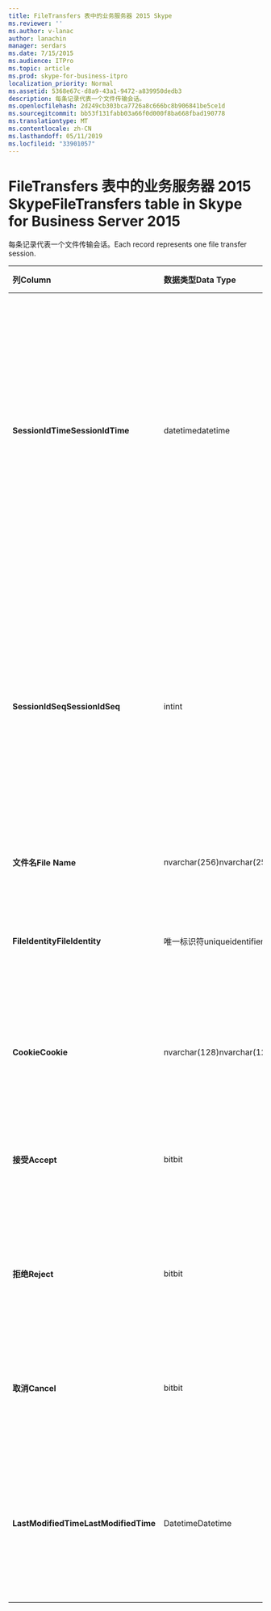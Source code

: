 ```yaml
---
title: FileTransfers 表中的业务服务器 2015 Skype
ms.reviewer: ''
ms.author: v-lanac
author: lanachin
manager: serdars
ms.date: 7/15/2015
ms.audience: ITPro
ms.topic: article
ms.prod: skype-for-business-itpro
localization_priority: Normal
ms.assetid: 5368e67c-d8a9-43a1-9472-a839950dedb3
description: 每条记录代表一个文件传输会话。
ms.openlocfilehash: 2d249cb303bca7726a8c666bc8b906841be5ce1d
ms.sourcegitcommit: bb53f131fabb03a66f0d000f8ba668fbad190778
ms.translationtype: MT
ms.contentlocale: zh-CN
ms.lasthandoff: 05/11/2019
ms.locfileid: "33901057"
---
```

# <a name="filetransfers-table-in-skype-for-business-server-2015"></a><span data-ttu-id="62d01-103">FileTransfers 表中的业务服务器 2015 Skype</span><span class="sxs-lookup"><span data-stu-id="62d01-103">FileTransfers table in Skype for Business Server 2015</span></span>
 
<span data-ttu-id="62d01-104">每条记录代表一个文件传输会话。</span><span class="sxs-lookup"><span data-stu-id="62d01-104">Each record represents one file transfer session.</span></span>
  
|<span data-ttu-id="62d01-105">**列**</span><span class="sxs-lookup"><span data-stu-id="62d01-105">**Column**</span></span>|<span data-ttu-id="62d01-106">**数据类型**</span><span class="sxs-lookup"><span data-stu-id="62d01-106">**Data Type**</span></span>|<span data-ttu-id="62d01-107">**键/索引**</span><span class="sxs-lookup"><span data-stu-id="62d01-107">**Key/Index**</span></span>|<span data-ttu-id="62d01-108">**详细信息**</span><span class="sxs-lookup"><span data-stu-id="62d01-108">**Details**</span></span>|
|:-----|:-----|:-----|:-----|
|<span data-ttu-id="62d01-109">**SessionIdTime**</span><span class="sxs-lookup"><span data-stu-id="62d01-109">**SessionIdTime**</span></span> <br/> |<span data-ttu-id="62d01-110">datetime</span><span class="sxs-lookup"><span data-stu-id="62d01-110">datetime</span></span>  <br/> |<span data-ttu-id="62d01-111">主、 外</span><span class="sxs-lookup"><span data-stu-id="62d01-111">Primary, Foreign</span></span>  <br/> |<span data-ttu-id="62d01-112">会话请求的时间。</span><span class="sxs-lookup"><span data-stu-id="62d01-112">Time of session request.</span></span> <span data-ttu-id="62d01-113">与**SessionIdSeq**结合使用，来唯一地标识会话。</span><span class="sxs-lookup"><span data-stu-id="62d01-113">Used in conjunction with **SessionIdSeq** to uniquely identify a session.</span></span> <span data-ttu-id="62d01-114">[Dialogs 表中的业务服务器 2015 Skype](dialogs.md)的详细信息，请参阅。</span><span class="sxs-lookup"><span data-stu-id="62d01-114">See the [Dialogs table in Skype for Business Server 2015](dialogs.md) for more information.</span></span> <br/> |
|<span data-ttu-id="62d01-115">**SessionIdSeq**</span><span class="sxs-lookup"><span data-stu-id="62d01-115">**SessionIdSeq**</span></span> <br/> |<span data-ttu-id="62d01-116">int</span><span class="sxs-lookup"><span data-stu-id="62d01-116">int</span></span>  <br/> |<span data-ttu-id="62d01-117">主、 外</span><span class="sxs-lookup"><span data-stu-id="62d01-117">Primary, Foreign</span></span>  <br/> |<span data-ttu-id="62d01-118">标识会话的 ID 号。</span><span class="sxs-lookup"><span data-stu-id="62d01-118">ID number to identify the session.</span></span> <span data-ttu-id="62d01-119">与**SessionIdTime**结合使用，来唯一地标识会话。</span><span class="sxs-lookup"><span data-stu-id="62d01-119">Used in conjunction with **SessionIdTime** to uniquely identify a session.</span></span> <span data-ttu-id="62d01-120">[Dialogs 表中的业务服务器 2015 Skype](dialogs.md)的详细信息，请参阅。</span><span class="sxs-lookup"><span data-stu-id="62d01-120">See the [Dialogs table in Skype for Business Server 2015](dialogs.md) for more information.</span></span> <br/> |
|<span data-ttu-id="62d01-121">**文件名**</span><span class="sxs-lookup"><span data-stu-id="62d01-121">**File Name**</span></span> <br/> |<span data-ttu-id="62d01-122">nvarchar(256)</span><span class="sxs-lookup"><span data-stu-id="62d01-122">nvarchar(256)</span></span>  <br/> ||<span data-ttu-id="62d01-123">文件的名称。</span><span class="sxs-lookup"><span data-stu-id="62d01-123">Name of the file.</span></span>  <br/> |
|<span data-ttu-id="62d01-124">**FileIdentity**</span><span class="sxs-lookup"><span data-stu-id="62d01-124">**FileIdentity**</span></span> <br/> |<span data-ttu-id="62d01-125">唯一标识符</span><span class="sxs-lookup"><span data-stu-id="62d01-125">uniqueidentifier</span></span>  <br/> ||<span data-ttu-id="62d01-126">来区分涉及同一文件名的文件传输的唯一标识符。</span><span class="sxs-lookup"><span data-stu-id="62d01-126">Unique identifier to distinguish between file transfers involving the same file name.</span></span>  <br/> |
|<span data-ttu-id="62d01-127">**Cookie**</span><span class="sxs-lookup"><span data-stu-id="62d01-127">**Cookie**</span></span> <br/> |<span data-ttu-id="62d01-128">nvarchar(128)</span><span class="sxs-lookup"><span data-stu-id="62d01-128">nvarchar(128)</span></span>  <br/> |<span data-ttu-id="62d01-129">Primary</span><span class="sxs-lookup"><span data-stu-id="62d01-129">Primary</span></span>  <br/> |<span data-ttu-id="62d01-130">用于标识与此关联时每个后续消息。</span><span class="sxs-lookup"><span data-stu-id="62d01-130">Used to identify every follow-up message as being associated with this one.</span></span>  <br/> |
|<span data-ttu-id="62d01-131">**接受**</span><span class="sxs-lookup"><span data-stu-id="62d01-131">**Accept**</span></span> <br/> |<span data-ttu-id="62d01-132">bit</span><span class="sxs-lookup"><span data-stu-id="62d01-132">bit</span></span>  <br/> ||<span data-ttu-id="62d01-133">可以是 TRUE 或 NULL。</span><span class="sxs-lookup"><span data-stu-id="62d01-133">Can be TRUE or NULL.</span></span> <span data-ttu-id="62d01-134">如果为 TRUE，则拒绝和取消将为 NULL。</span><span class="sxs-lookup"><span data-stu-id="62d01-134">If TRUE, then Reject and Cancel will be NULL.</span></span>  <br/> |
|<span data-ttu-id="62d01-135">**拒绝**</span><span class="sxs-lookup"><span data-stu-id="62d01-135">**Reject**</span></span> <br/> |<span data-ttu-id="62d01-136">bit</span><span class="sxs-lookup"><span data-stu-id="62d01-136">bit</span></span>  <br/> ||<span data-ttu-id="62d01-137">可以是 TRUE 或 NULL。</span><span class="sxs-lookup"><span data-stu-id="62d01-137">Can be TRUE or NULL.</span></span> <span data-ttu-id="62d01-138">如果为 TRUE，接受和取消都将为 NULL。</span><span class="sxs-lookup"><span data-stu-id="62d01-138">If TRUE, then Accept and Cancel will be NULL.</span></span>  <br/> |
|<span data-ttu-id="62d01-139">**取消**</span><span class="sxs-lookup"><span data-stu-id="62d01-139">**Cancel**</span></span> <br/> |<span data-ttu-id="62d01-140">bit</span><span class="sxs-lookup"><span data-stu-id="62d01-140">bit</span></span>  <br/> ||<span data-ttu-id="62d01-141">可以是 TRUE 或 NULL。</span><span class="sxs-lookup"><span data-stu-id="62d01-141">Can be TRUE or NULL.</span></span> <span data-ttu-id="62d01-142">如果为 true，则接受和拒绝都将为 NULL。</span><span class="sxs-lookup"><span data-stu-id="62d01-142">If TRUE, then Accept and Reject will be NULL.</span></span>  <br/> |
|<span data-ttu-id="62d01-143">**LastModifiedTime**</span><span class="sxs-lookup"><span data-stu-id="62d01-143">**LastModifiedTime**</span></span> <br/> |<span data-ttu-id="62d01-144">Datetime</span><span class="sxs-lookup"><span data-stu-id="62d01-144">Datetime</span></span>  <br/> ||<span data-ttu-id="62d01-145">供监控服务内部使用。</span><span class="sxs-lookup"><span data-stu-id="62d01-145">For internal use by the Monitoring service.</span></span>  <br/> <span data-ttu-id="62d01-146">为业务服务器 2015年在 Skype 引入了此字段。</span><span class="sxs-lookup"><span data-stu-id="62d01-146">This field was introduced in Skype for Business Server 2015.</span></span>  <br/> |
   

